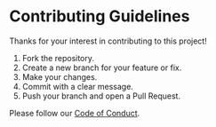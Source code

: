 # Contributing Guidelines

Thanks for your interest in contributing to this project!

1. Fork the repository.
2. Create a new branch for your feature or fix.
3. Make your changes.
4. Commit with a clear message.
5. Push your branch and open a Pull Request.

Please follow our [Code of Conduct](CODE_OF_CONDUCT.md).
